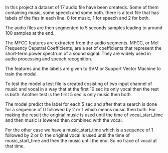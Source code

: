 In this project a dataset of 17 audio file have been createds. Some of them containing music, some speech and some both.
there is a text file that has labels of the fies in each line. 0 for music, 1 for speech and 2 for both.

The audio files are then segmented to 5 seconds samples leading to around 100 samples at the end.

The MFCC features are extracted from the audio segments.
MFCC, or Mel Frequency Cepstral Coefficients, are a set of coefficients that represent the short-term power spectrum of a sound signal. They are widely used in audio processing and speech recognition.

The features and the labels are given to SVM or Support Vector Machine to train the model.

To test the model a test file is created cosisting of two input channel of music and vocal in a way that at the first 10 sec its only vocal then the rest is both.
Another test is the first 5 sec is only music then both.

The model predict the label for each 5 sec and after that a search is done for a sequence of 0 followed by 2 or 1 which means music then both. For making the result the original music is used until the time of vocal_start_time and then music is lowered then combined with the vocal.

For the other case we have a music_start_time which is a sequence of 1 followed by 2 or 0, the original vocal is used until the time of music_start_time and then the music until the end. So no trace of vocal at that time.
